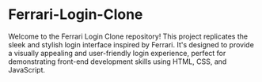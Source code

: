 # Ferrari-Login-Clone
Welcome to the Ferrari Login Clone repository! This project replicates the sleek and stylish login interface inspired by Ferrari. It's designed to provide a visually appealing and user-friendly login experience, perfect for demonstrating front-end development skills using HTML, CSS, and JavaScript.
